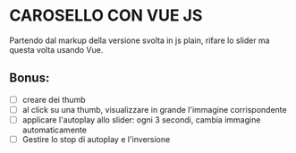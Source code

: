 # CAROSELLO CON VUE JS

Partendo dal markup della versione svolta in js plain, rifare lo slider ma questa volta usando Vue.

## Bonus:
- [ ] creare dei thumb
- [ ] al click su una thumb, visualizzare in grande l'immagine corrispondente
- [ ] applicare l'autoplay allo slider: ogni 3 secondi, cambia immagine automaticamente
- [ ] Gestire lo stop di autoplay e l'inversione